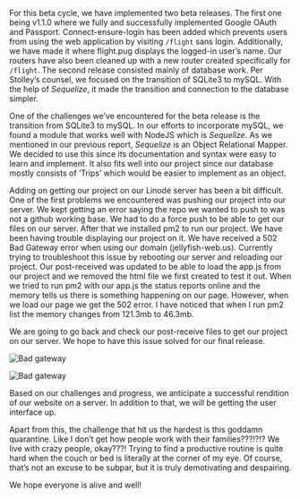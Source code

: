 For this beta cycle, we have implemented two beta releases. The first one being v1.1.0 where we fully and successfully implemented Google OAuth and Passport. Connect-ensure-login has been added which prevents users from using the web application by visiting `/flight` sans login. Additionally, we have made it where flight.pug displays the logged-in user’s name. Our routers have also been cleaned up with a new router created specifically for `/flight`. The second release consisted mainly of database work. Per Stolley’s counsel, we focused on the transition of SQLite3 to mySQL. With the help of *Sequelize*, it made the transition and connection to the database simpler.


One of the challenges we’ve encountered for the beta release is the transition from SQLite3 to mySQL. In our efforts to incorporate mySQL, we found a module that works well with NodeJS which is *Sequelize*. As we mentioned in our previous report, *Sequelize* is an Object Relational Mapper. We decided to use this since its documentation and syntax were easy to learn and implement. It also fits well into our project since our database mostly consists of ‘Trips’ which would be easier to implement as an object.

Adding on getting our project on our Linode server has been a bit difficult. One of the first problems we encountered was pushing our project into our server. We kept getting an error saying the repo we wanted to push to was not a github working base. We had to do a force push to be able to get our files on our server. After that we installed pm2 to run our project. We have been having trouble displaying our project on it. We have received a 502 Bad Gateway error when using our domain (jellyfish-web.us). Currently trying to troubleshoot this issue by rebooting our server and reloading our project. Our post-received was updated to be able to load the app.js from our project and we removed the html file we first created to test it out. When we tried to run pm2 with our app.js the status reports online and the memory tells us there is something happening on our page. However, when we load our page we get the 502 error.
I have noticed that when I run pm2 list the memory changes from 121.3mb to 46.3mb.

We are going to go back and check our post-receive files to get our project on our server. We hope to have this issue solved for our final release.

![Bad gateway](screenshots/server4.png)

![Bad gateway](screenshots/serve5.png)

Based on our challenges and progress, we anticipate a successful rendition of our website on a server. In addition to that, we will be getting the user interface up.

Apart from this, the challenge that hit us the hardest is this goddamn quarantine. Like I don’t get how people work with their families???!?!? We live with crazy people, okay???! Trying to find a productive routine is quite hard when the couch or bed is literally at the corner of my eye. Of course, that’s not an excuse to be subpar, but it is truly demotivating and despairing.

We hope everyone is alive and well!
